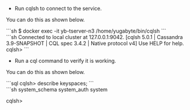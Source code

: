 ---
---

- Run cqlsh to connect to the service.

You can do this as shown below.
<div class='copy separator-dollar'>
```sh
$ docker exec -it yb-tserver-n3 /home/yugabyte/bin/cqlsh
```
</div>
```sh
Connected to local cluster at 127.0.0.1:9042.
[cqlsh 5.0.1 | Cassandra 3.9-SNAPSHOT | CQL spec 3.4.2 | Native protocol v4]
Use HELP for help.
cqlsh> 
```

- Run a cql command to verify it is working.

You can do this as shown below.
<div class='copy separator-gt'>
```sql
cqlsh> describe keyspaces;
```
</div>
```sh
system_schema  system_auth  system

cqlsh> 
```
